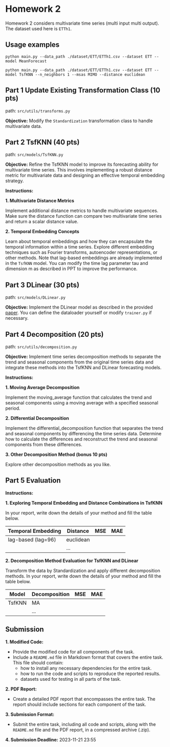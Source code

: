 # Homework 2

Homework 2 considers multivariate time series (multi input multi output). The dataset used here is `ETTh1`.
## Usage examples

```
python main.py --data_path ./dataset/ETT/ETTh1.csv --dataset ETT --model MeanForecast
```

```
python main.py --data_path ./dataset/ETT/ETTh1.csv --dataset ETT --model TsfKNN --n_neighbors 1 --msas MIMO --distance euclidean
```

## Part 1 Update Existing Transformation Class (10 pts)
path: `src/utils/transforms.py`

**Objective:** Modify the `Standardization` transformation class to handle multivariate data.


## Part 2 TsfKNN (40 pts)

path: `src/models/TsfKNN.py`

**Objective:**
Refine the TsfKNN model to improve its forecasting ability for multivariate time series. This involves implementing a robust distance metric for multivariate data and designing an effective temporal embedding strategy.

**Instructions:**

**1. Multivariate Distance Metrics**

Implement additional distance metrics to handle multivariate sequences.
Make sure the distance function can compare two multivariate time series and return a scalar distance value.

**2. Temporal Embedding Concepts**

Learn about temporal embeddings and how they can encapsulate the temporal information within a time series.
Explore different embedding techniques such as Fourier transforms, autoencoder representations, or other methods. 
Note that lag-based embeddings are already implemented in the `TsfKNN` model. You can modify the time lag parameter tau and dimension m as described in PPT to improve the performance.

## Part 3 DLinear (30 pts)

path: `src/models/DLinear.py`

**Objective:** 
Implement the DLinear model as described in the provided [paper](https://arxiv.org/pdf/2205.13504.pdf).
You can define the dataloader yourself or modify `trainer.py` if necessary.

## Part 4 Decomposition (20 pts)

path: `src/utils/decomposition.py`

**Objective:**
Implement time series decomposition methods to separate the trend and seasonal components from the original time series data and integrate these methods into the TsfKNN and DLinear forecasting models.

**Instructions:**

**1. Moving Average Decomposition**

Implement the moving_average function that calculates the trend and seasonal components using a moving average with a specified seasonal period.

**2. Differential Decomposition**

Implement the differential_decomposition function that separates the trend and seasonal components by differencing the time series data.
Determine how to calculate the differences and reconstruct the trend and seasonal components from these differences.

**3. Other Decomposition Method (bonus 10 pts)**

Explore other decomposition methods as you like.

## Part 5 Evaluation

**Instructions:**

**1. Exploring Temporal Embedding and Distance Combinations in TsfKNN**

  In your report, write down the details of your method and fill the table below.

 | Temporal Embedding | Distance  | MSE | MAE |
 | ------------------ | --------- | --- | --- |
 | lag-based (lag=96) | euclidean |     |     |
 |                    | ...       |     |     |

**2. Decomposition Method Evaluation for TsfKNN and DLinear**

Transform the data by Standardization and apply different decomposition methods.
In your report, write down the details of your method and fill the table below.
    
| Model  | Decomposition | MSE | MAE |
| ------ | ------------- | --- | --- |
| TsfKNN | MA            |     |     |
|        | ...           |     |     |



## Submission

**1. Modified Code:**

- Provide the modified code for all components of the task.
- Include a `README.md` file in Markdown format that covers the entire task. This file should contain:
  - how to install any necessary dependencies for the entire task.
  - how to run the code and scripts to reproduce the reported results.
  - datasets used for testing in all parts of the task.

**2. PDF Report:**

- Create a detailed PDF report that encompasses the entire task. The report should include sections for each component of the task.

**3. Submission Format:**

- Submit the entire task, including all code and scripts, along with the `README.md` file and the PDF report, in a compressed archive (.zip).

**4. Submission Deadline:**
  2023-11-21 23:55